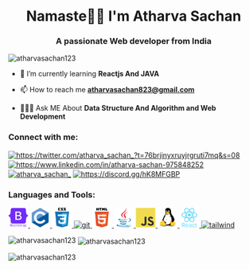 <h1 align="center">Namaste🙏🏻 I'm Atharva Sachan</h1>
<h3 align="center">A passionate Web developer from India</h3>

<p align="left"> <img src="https://komarev.com/ghpvc/?username=atharvasachan123&label=Profile%20views&color=0e75b6&style=flat" alt="atharvasachan123" /> </p>

- 🌱 I’m currently learning **Reactjs And JAVA**

- 📫 How to reach me **atharvasachan823@gmail.com**
- 👨🏼‍💻 Ask ME About **Data Structure And Algorithm and Web Development**

<h3 align="left">Connect with me:</h3>
<p align="left">
<a href="https://twitter.com/https://twitter.com/atharva_sachan_?t=76brjinyxruyjrgruti7mq&s=08" target="blank"><img align="center" src="https://raw.githubusercontent.com/rahuldkjain/github-profile-readme-generator/master/src/images/icons/Social/twitter.svg" alt="https://twitter.com/atharva_sachan_?t=76brjinyxruyjrgruti7mq&s=08" height="30" width="40" /></a>
<a href="https://linkedin.com/in/https://www.linkedin.com/in/atharva-sachan-975848252" target="blank"><img align="center" src="https://raw.githubusercontent.com/rahuldkjain/github-profile-readme-generator/master/src/images/icons/Social/linked-in-alt.svg" alt="https://www.linkedin.com/in/atharva-sachan-975848252" height="30" width="40" /></a>
<a href="https://instagram.com/atharva_sachan_" target="blank"><img align="center" src="https://raw.githubusercontent.com/rahuldkjain/github-profile-readme-generator/master/src/images/icons/Social/instagram.svg" alt="atharva_sachan_" height="30" width="40" /></a>
<a href="https://discord.gg/https://discord.gg/hK8MFGBP" target="blank"><img align="center" src="https://raw.githubusercontent.com/rahuldkjain/github-profile-readme-generator/master/src/images/icons/Social/discord.svg" alt="https://discord.gg/hK8MFGBP" height="30" width="40" /></a>
</p>

<h3 align="left">Languages and Tools:</h3>
<p align="left"> <a href="https://getbootstrap.com" target="_blank" rel="noreferrer"> <img src="https://raw.githubusercontent.com/devicons/devicon/master/icons/bootstrap/bootstrap-plain-wordmark.svg" alt="bootstrap" width="40" height="40"/> </a> <a href="https://www.cprogramming.com/" target="_blank" rel="noreferrer"> <img src="https://raw.githubusercontent.com/devicons/devicon/master/icons/c/c-original.svg" alt="c" width="40" height="40"/> </a> <a href="https://www.w3schools.com/css/" target="_blank" rel="noreferrer"> <img src="https://raw.githubusercontent.com/devicons/devicon/master/icons/css3/css3-original-wordmark.svg" alt="css3" width="40" height="40"/> </a> <a href="https://git-scm.com/" target="_blank" rel="noreferrer"> <img src="https://www.vectorlogo.zone/logos/git-scm/git-scm-icon.svg" alt="git" width="40" height="40"/> </a> <a href="https://www.w3.org/html/" target="_blank" rel="noreferrer"> <img src="https://raw.githubusercontent.com/devicons/devicon/master/icons/html5/html5-original-wordmark.svg" alt="html5" width="40" height="40"/> </a> <a href="https://www.java.com" target="_blank" rel="noreferrer"> <img src="https://raw.githubusercontent.com/devicons/devicon/master/icons/java/java-original.svg" alt="java" width="40" height="40"/> </a> <a href="https://developer.mozilla.org/en-US/docs/Web/JavaScript" target="_blank" rel="noreferrer"> <img src="https://raw.githubusercontent.com/devicons/devicon/master/icons/javascript/javascript-original.svg" alt="javascript" width="40" height="40"/> </a> <a href="https://www.linux.org/" target="_blank" rel="noreferrer"> <img src="https://raw.githubusercontent.com/devicons/devicon/master/icons/linux/linux-original.svg" alt="linux" width="40" height="40"/> </a> <a href="https://reactjs.org/" target="_blank" rel="noreferrer"> <img src="https://raw.githubusercontent.com/devicons/devicon/master/icons/react/react-original-wordmark.svg" alt="react" width="40" height="40"/> </a> <a href="https://tailwindcss.com/" target="_blank" rel="noreferrer"> <img src="https://www.vectorlogo.zone/logos/tailwindcss/tailwindcss-icon.svg" alt="tailwind" width="40" height="40"/> </a> </p>

<p><img align="left" src="https://github-readme-stats.vercel.app/api/top-langs?username=atharvasachan123&show_icons=true&locale=en&layout=compact" alt="atharvasachan123" /></p>

<p>&nbsp;<img align="center" src="https://github-readme-stats.vercel.app/api?username=atharvasachan123&show_icons=true&locale=en" alt="atharvasachan123" /></p>

<p><img align="center" src="https://github-readme-streak-stats.herokuapp.com/?user=atharvasachan123&" alt="atharvasachan123" /></p>
